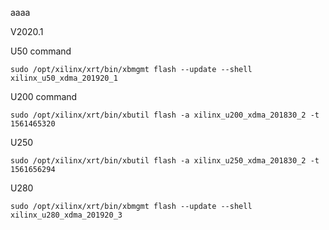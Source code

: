 aaaa

V2020.1  

U50 command  
```
sudo /opt/xilinx/xrt/bin/xbmgmt flash --update --shell xilinx_u50_xdma_201920_1  
```

U200 command  
```
sudo /opt/xilinx/xrt/bin/xbutil flash -a xilinx_u200_xdma_201830_2 -t 1561465320  
```

U250  
```
sudo /opt/xilinx/xrt/bin/xbutil flash -a xilinx_u250_xdma_201830_2 -t 1561656294  
```

U280  
```
sudo /opt/xilinx/xrt/bin/xbmgmt flash --update --shell xilinx_u280_xdma_201920_3  
```
